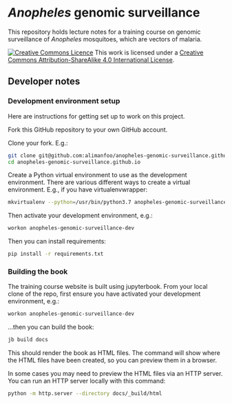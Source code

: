 # *Anopheles* genomic surveillance

This repository holds lecture notes for a training course on genomic surveillance of *Anopheles* mosquitoes, which are vectors of malaria.

<a rel="license" href="http://creativecommons.org/licenses/by-sa/4.0/"><img alt="Creative Commons Licence" style="border-width:0" src="https://i.creativecommons.org/l/by-sa/4.0/88x31.png" /></a> This work is licensed under a <a rel="license" href="http://creativecommons.org/licenses/by-sa/4.0/">Creative Commons Attribution-ShareAlike 4.0 International License</a>.

## Developer notes

### Development environment setup

Here are instructions for getting set up to work on this project.

Fork this GitHub repository to your own GitHub account.

Clone your fork. E.g.:

```bash
git clone git@github.com:alimanfoo/anopheles-genomic-surveillance.github.io.git
cd anopheles-genomic-surveillance.github.io
```

Create a Python virtual environment to use as the development environment. There are various different ways to create a virtual environment. E.g., if you have virtualenvwrapper:

```bash
mkvirtualenv --python=/usr/bin/python3.7 anopheles-genomic-surveillance-dev
```

Then activate your development environment, e.g.:

```bash
workon anopheles-genomic-surveillance-dev
```

Then you can install requirements:

```bash
pip install -r requirements.txt
```

### Building the book

The training course website is built using jupyterbook. From your local clone of the repo, first ensure you have activated your development environment, e.g.:

```bash
workon anopheles-genomic-surveillance-dev
```

...then you can build the book:

```bash
jb build docs
```

This should render the book as HTML files. The command will show where
the HTML files have been created, so you can preview them in a
browser.

In some cases you may need to preview the HTML files via an HTTP
server. You can run an HTTP server locally with this command:

```bash
python -m http.server --directory docs/_build/html
```

